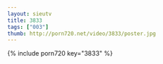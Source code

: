 ```yaml
--- 
layout: sieutv
title: 3833
tags: ["003"]
thumb: http://porn720.net/video/3833/poster.jpg
---
```

{% include porn720 key="3833" %} 
